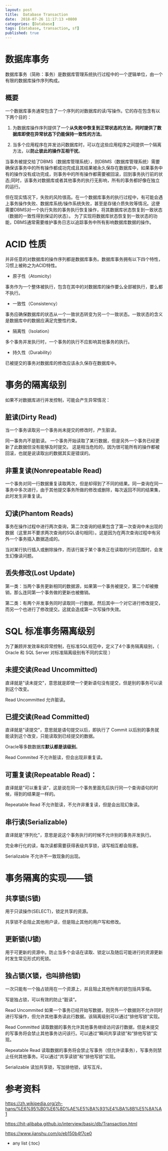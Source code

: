 ```yaml
---
layout: post
title:  Database Transaction
date:  2018-07-26 11:17:13 +0800
categories: [Database]
tags: [database, transaction, sf]
published: true
---
```


# 数据库事务

数据库事务（简称：事务）是数据库管理系统执行过程中的一个逻辑单位，由一个有限的数据库操作序列构成。

## 概要

一个数据库事务通常包含了一个序列的对数据库的读/写操作。它的存在包含有以下两个目的：

1. 为数据库操作序列提供了一个**从失败中恢复到正常状态的方法，同时提供了数据库即使在异常状态下仍能保持一致性的方法**。

2. 当多个应用程序在并发访问数据库时，可以在这些应用程序之间提供一个隔离方法，以**防止彼此的操作互相干扰**。

当事务被提交给了DBMS（数据库管理系统），则DBMS（数据库管理系统）需要确保该事务中的所有操作都成功完成且其结果被永久保存在数据库中，如果事务中有的操作没有成功完成，则事务中的所有操作都需要被回滚，回到事务执行前的状态;同时，该事务对数据库或者其他事务的执行无影响，所有的事务都好像在独立的运行。

但在现实情况下，失败的风险很高。在一个数据库事务的执行过程中，有可能会遇上事务操作失败、数据库系统/操作系统失败，甚至是存储介质失败等情况。这便需要DBMS对一个执行失败的事务执行恢复操作，将其数据库状态恢复到一致状态（数据的一致性得到保证的状态）。
为了实现将数据库状态恢复到一致状态的功能，DBMS通常需要维护事务日志以追踪事务中所有影响数据库数据的操作。

# ACID 性质

并非任意的对数据库的操作序列都是数据库事务。数据库事务拥有以下四个特性，习惯上被称之为ACID特性。

- 原子性（Atomicity）

事务作为一个整体被执行，包含在其中的对数据库的操作要么全部被执行，要么都不执行。

- 一致性（Consistency）

事务应确保数据库的状态从一个一致状态转变为另一个一致状态。一致状态的含义是数据库中的数据应满足完整性约束。

- 隔离性（Isolation）

多个事务并发执行时，一个事务的执行不应影响其他事务的执行。

- 持久性（Durability）

已被提交的事务对数据库的修改应该永久保存在数据库中。

# 事务的隔离级别

如果不对数据库进行并发控制，可能会产生异常情况：

## 脏读(Dirty Read)

当一个事务读取另一个事务尚未提交的修改时，产生脏读。

同一事务内不是脏读。 一个事务开始读取了某行数据，但是另外一个事务已经更新了此数据但没有能够及时提交。
这是相当危险的，因为很可能所有的操作都被回滚，也就是说读取出的数据其实是错误的。

## 非重复读(Nonrepeatable Read) 

一个事务对同一行数据重复读取两次，但是却得到了不同的结果。同一查询在同一事务中多次进行，由于其他提交事务所做的修改或删除，每次返回不同的结果集，此时发生非重复读。

## 幻读(Phantom Reads) 

事务在操作过程中进行两次查询，第二次查询的结果包含了第一次查询中未出现的数据（这里并不要求两次查询的SQL语句相同）。这是因为在两次查询过程中有另外一个事务插入数据造成的。

当对某行执行插入或删除操作，而该行属于某个事务正在读取的行的范围时，会发生幻像读问题。

## 丢失修改(Lost Update)

第一类：当两个事务更新相同的数据源，如果第一个事务被提交，第二个却被撤销，那么连同第一个事务做的更新也被撤销。

第二类：有两个并发事务同时读取同一行数据，然后其中一个对它进行修改提交，而另一个也进行了修改提交。这就会造成第一次写操作失效。

# SQL 标准事务隔离级别

为了兼顾并发效率和异常控制，在标准SQL规范中，定义了4个事务隔离级别，（ Oracle 和 SQL Server 对标准隔离级别有不同的实现 ）

## 未提交读(Read Uncommitted)

直译就是"读未提交"，意思就是即使一个更新语句没有提交，但是别的事务可以读到这个改变。

Read Uncommitted 允许脏读。

## 已提交读(Read Committed)

直译就是"读提交"，意思就是语句提交以后，即执行了 Commit 以后别的事务就能读到这个改变，只能读取到已经提交的数据。

Oracle等多数数据库**默认都是该级别**。

Read Commited 不允许脏读，但会出现非重复读。

## 可重复读(Repeatable Read)：

直译就是"可以重复读"，这是说在同一个事务里面先后执行同一个查询语句的时候，得到的结果是一样的。

Repeatable Read 不允许脏读，不允许非重复读，但是会出现幻象读。

## 串行读(Serializable)

直译就是"序列化"，意思是说这个事务执行的时候不允许别的事务并发执行。

完全串行化的读，每次读都需要获得表级共享锁，读写相互都会阻塞。

Serializable 不允许不一致现象的出现。

# 事务隔离的实现——锁

## 共享锁(S锁)

用于只读操作(SELECT)，锁定共享的资源。

共享锁不会阻止其他用户读，但是阻止其他的用户写和修改。

## 更新锁(U锁)

用于可更新的资源中。防止当多个会话在读取、锁定以及随后可能进行的资源更新时发生常见形式的死锁。

## 独占锁(X锁，也叫排他锁)

一次只能有一个独占锁用在一个资源上，并且阻止其他所有的锁包括共享缩。

写是独占锁，可以有效的防止“脏读”。


Read Uncommited 如果一个事务已经开始写数据，则另外一个数据则不允许同时进行写操作，但允许其他事务读此行数据。该隔离级别可以通过“排他写锁”实现。

Read Committed 读取数据的事务允许其他事务继续访问该行数据，但是未提交的写事务将会禁止其他事务访问该行。可以通过“瞬间共享读锁”和“排他写锁”实现。

Repeatable Read 读取数据的事务将会禁止写事务（但允许读事务），写事务则禁止任何其他事务。可以通过“共享读锁”和“排他写锁”实现。

Serializable 读加共享锁，写加排他锁，读写互斥。

# 参考资料

https://zh.wikipedia.org/zh-hans/%E6%95%B0%E6%8D%AE%E5%BA%93%E4%BA%8B%E5%8A%A1

https://hit-alibaba.github.io/interview/basic/db/Transaction.html

https://www.jianshu.com/p/eb150b4f7ce0

* any list
{:toc}